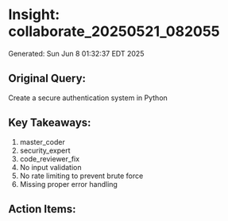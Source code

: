 # Insight: collaborate_20250521_082055
Generated: Sun Jun  8 01:32:37 EDT 2025

## Original Query:
Create a secure authentication system in Python

## Key Takeaways:
1. master_coder
2. security_expert
3. code_reviewer_fix
1. No input validation
2. No rate limiting to prevent brute force
3. Missing proper error handling

## Action Items:
